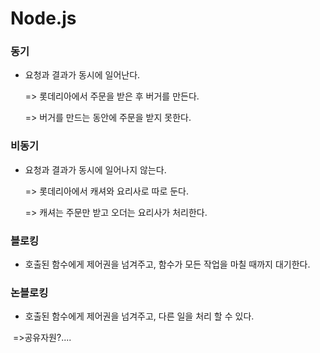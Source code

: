 # Node.js



### 동기

- 요청과 결과가 동시에 일어난다. 

  => 롯데리아에서 주문을 받은 후 버거를 만든다.

  => 버거를 만드는 동안에 주문을 받지 못한다.



### 비동기

- 요청과 결과가 동시에 일어나지 않는다.

  => 롯데리아에서 캐셔와 요리사로 따로 둔다.

  => 캐셔는 주문만 받고 오더는 요리사가 처리한다.



### 블로킹

- 호출된 함수에게 제어권을 넘겨주고,  함수가 모든 작업을 마칠 때까지 대기한다.



### 논블로킹

- 호출된 함수에게 제어권을 넘겨주고,  다른 일을 처리 할 수 있다.

​     =>공유자원?....